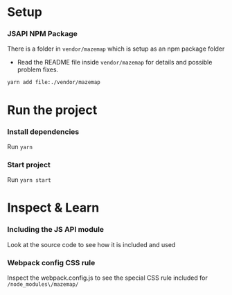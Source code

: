 # Setup

### JSAPI NPM Package
There is a folder in `vendor/mazemap` which is setup as an npm package folder
- Read the README file inside `vendor/mazemap` for details and possible problem fixes.

`yarn add file:./vendor/mazemap`

# Run the project

### Install dependencies
Run `yarn`

### Start project
Run `yarn start`

# Inspect & Learn
### Including the JS API module
Look at the source code to see how it is included and used

### Webpack config CSS rule
Inspect the webpack.config.js to see the special CSS rule included for `/node_modules\/mazemap/`

